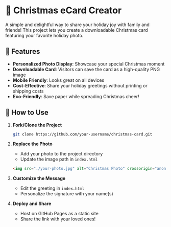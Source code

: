 # 🎄 Christmas eCard Creator

A simple and delightful way to share your holiday joy with family and friends! This project lets you create a downloadable Christmas card featuring your favorite holiday photo.

## 🎅 Features

- **Personalized Photo Display**: Showcase your special Christmas moment
- **Downloadable Card**: Visitors can save the card as a high-quality PNG image
- **Mobile Friendly**: Looks great on all devices
- **Cost-Effective**: Share your holiday greetings without printing or shipping costs
- **Eco-Friendly**: Save paper while spreading Christmas cheer!

## 🎁 How to Use

1. **Fork/Clone the Project**
   ```bash
   git clone https://github.com/your-username/christmas-card.git
   ```

2. **Replace the Photo**
   - Add your photo to the project directory
   - Update the image path in `index.html`
   ```html
   <img src="./your-photo.jpg" alt="Christmas Photo" crossorigin="anonymous">
   ```

3. **Customize the Message**
   - Edit the greeting in `index.html`
   - Personalize the signature with your name(s)

4. **Deploy and Share**
   - Host on GitHub Pages as a static site
   - Share the link with your loved ones!
